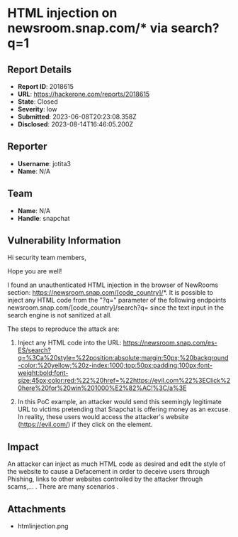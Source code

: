 # HTML injection on newsroom.snap.com/* via search?q=1

## Report Details
- **Report ID**: 2018615
- **URL**: https://hackerone.com/reports/2018615
- **State**: Closed
- **Severity**: low
- **Submitted**: 2023-06-08T20:23:08.358Z
- **Disclosed**: 2023-08-14T16:46:05.200Z

## Reporter
- **Username**: jotita3
- **Name**: N/A

## Team
- **Name**: N/A
- **Handle**: snapchat

## Vulnerability Information
Hi security team members,

Hope you are well!

I found an unauthenticated HTML injection in the browser of NewRooms section: https://newsroom.snap.com/[code_country]/*. It is possible to inject any HTML code from the "?q=" parameter of the following endpoints newsroom.snap.com/[code_country]/search?q= since the text input in the search engine is not sanitized at all.

The steps to reproduce the attack are:

1. Inject any HTML code into the URL: https://newsroom.snap.com/es-ES/search?q=%3Ca%20style=%22position:absolute;margin:50px;%20background-color:%20yellow;%20z-index:1000;top:50px;padding:100px;font-weight:bold;font-size:45px;color:red;%22%20href=%22https://evil.com%22%3EClick%20here%20for%20win%201000%E2%82%AC!%3C/a%3E

2. In this PoC example, an attacker would send this seemingly legitimate URL to victims pretending that Snapchat is offering money as an excuse. In reality, these users would access the attacker's website (https://evil.com/) if they click on the <a></a> element.

## Impact

An attacker can inject as much HTML code as desired and edit the style of the website to cause a Defacement in order to deceive users through Phishing, links to other websites controlled by the attacker through scams,... . There are many scenarios .

## Attachments
- htmlinjection.png
